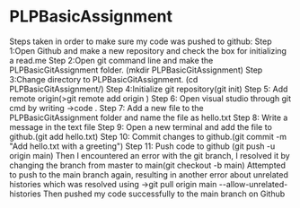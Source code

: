 # PLPBasicAssignment
Steps taken in order to make sure my code was pushed to github:
Step 1:Open Github and make a new repository and check the box for initializing a read.me
Step 2:Open git command line and make the PLPBasicGitAssignment folder. (mkdir PLPBasicGitAssignment)
Step 3:Change directory to PLPBasicGitAssignment. (cd PLPBasicGitAssignment/)
Step 4:Initialize git repository(git init)
Step 5: Add remote origin(>git remote add origin <repository url>)
Step 6: Open visual studio through git cmd by writing ->code .
Step 7: Add a new file to the PLPBasicGitAssignment folder and name the file as hello.txt
Step 8: Write a message in the text file
Step 9: Open a new terminal and add the file to github.(git add hello.txt)
Step 10: Commit changes to github.(git commit -m "Add hello.txt with a greeting")
Step 11: Push code to github (git push -u origin main)
Then I encountered an error with the git branch, I resolved it by changing the branch from master to main(git checkout -b main)
Attempted to push to the main branch again, resulting in another error about unrelated histories which was resolved using ->git pull origin main --allow-unrelated-histories
Then pushed my code successfully to the main branch on Github
